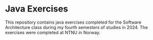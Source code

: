 # Java Exercises

This repository contains java exercises completed for the Software Architecture class during my fourth semesters of studies in 2024. The exercises were completed at NTNU in Norway.